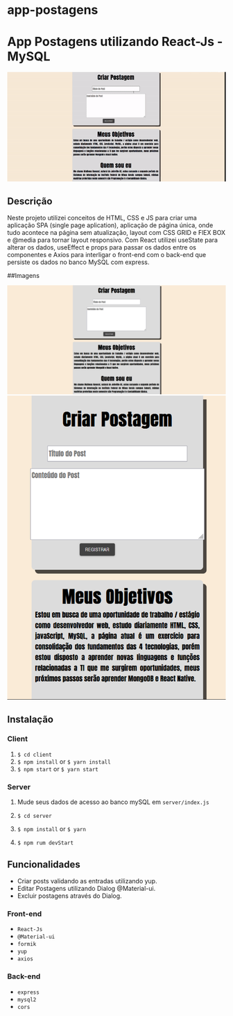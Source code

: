 # app-postagens

# App Postagens utilizando React-Js -MySQL
<p align="center">
  <img src="client/src/gif.gif" width="600px">
</p>

## Descrição

Neste projeto utilizei conceitos de HTML, CSS e JS para criar uma aplicação SPA (single page aplication), aplicação de página única, onde tudo acontece
na página sem atualização, layout com CSS GRID e FlEX BOX e @media para tornar layout responsivo. Com React utilizei useState para alterar os dados, useEffect 
e props para passar os dados entre os componentes e Axios para interligar o front-end com o back-end que persiste os dados no banco MySQL com express.

##Imagens

<img src="client/src/img1.PNG" width="600px">
<img src="client/src/img2.PNG" width="600px">


## Instalação

### Client

  1. `$ cd client`
  2. `$ npm install` or `$ yarn install`
  3. `$ npm start` or `$ yarn start`
  
### Server

  1. Mude seus dados de acesso ao banco mySQL em `server/index.js`  
  
  2. `$ cd server`
  3. `$ npm install` or `$ yarn`
  4. `$ npm rum devStart`

## Funcionalidades

+ Criar posts validando as entradas utilizando yup.
+ Editar Postagens utilizando Dialog @Material-ui.
+ Excluir postagens através do Dialog.

### Front-end
+ `React-Js`
+ `@Material-ui`
+ `formik` 
+ `yup` 
+ `axios` 


### Back-end

+ `express`
+ `mysql2`
+ `cors`
